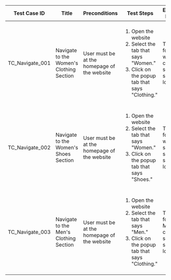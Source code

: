 | Test Case ID | Title | Preconditions | Test Steps | Expected Results | Actual Results | Status |
| ------------ | ------ | ----------------| ---| --------------------------------| ---------------------- | ------- |
| TC_Navigate_001 | Navigate to the Women's Clothing Section | User must be at the homepage of the website | <ol><li>Open the website</li><li>Select the tab that says "Women."</li><li>Click on the popup tab that says "Clothing."</li></ol> | The page for the women's clothing section should load in. | After hovering over the tab labeled "Women" and clicking on the "Clothing" tab, the correct page successfully loaded in. | Pass |
| TC_Navigate_002 | Navigate to the Women's Shoes Section | User must be at the homepage of the website | <ol><li>Open the website</li><li>Select the tab that says "Women."</li><li>Click on the popup tab that says "Shoes."</li></ol> | The page for the women's shoes section should load in. | After hovering over the tab labeled "Women" and clicking on the "Shoes" tab, the correct page successfully loaded in. | Pass |
|TC_Navigate_003 | Navigate to the Men's Clothing Section | User must be at the homepage of the website | <ol><li>Open the website</li><li>Select the tab that says "Men."</li><li>Click on the popup tab that says "Clothing."</li></ol> | The page for the Men's clothing section should load in. | After hovering over the tab labeled "Men" and clicking on the "Clothing" tab, the correct page successfully loaded in. | Pass |
